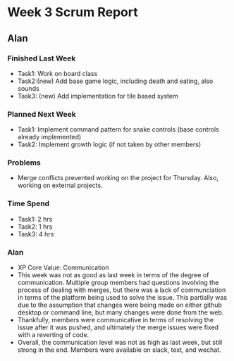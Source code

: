 # Week 3 Scrum Report 

## Alan

### Finished Last Week
- Task1: Work on board class
- Task2:(new) Add base game logic, including death and eating, also sounds
- Task3: (new) Add implementation for tile based system

### Planned Next Week
- Task1: Implement command pattern for snake controls (base controls already implemented)
- Task2: Implement growth logic (if not taken by other members)

### Problems
- Merge conflicts prevented working on the project for Thursday. Also, working on external projects.  

### Time Spend

- Task1: 2 hrs
- Task2: 1 hrs
- Task3: 4 hrs

### Alan
- XP Core Value: Communication
- This week was not as good as last week in terms of the degree of communication. Multiple group members had questions involving the process of dealing with merges, but there was a lack of communciation in terms of the platform being used to solve the issue. This partially was due to the assumption that changes were being made on either github desktop or command line, but many changes were done from the web.
- Thankfully, members were communicative in terms of resolving the issue after it was pushed, and ultimately the merge issues were fixed with a reverting of code.
- Overall, the communication level was not as high as last week, but still strong in the end. Members were available on slack, text, and wechat.

